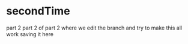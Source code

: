 # secondTime
part 2
part 2 of part 2 where we edit the branch and try to make this all work 
saving it here 
